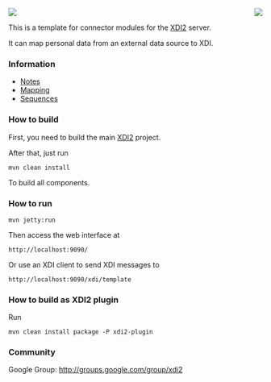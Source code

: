 <a href="http://projectdanube.org/" target="_blank"><img src="http://peacekeeper.github.com/xdi2/images/projectdanube_logo.png" align="right"></a>
<img src="http://peacekeeper.github.com/xdi2/images/logo64.png"><br>

This is a template for connector modules for the [XDI2](http://github.com/peacekeeper/xdi2) server.

It can map personal data from an external data source to XDI. 

### Information

* [Notes](https://github.com/peacekeeper/xdi2-connector-template/wiki/Notes)
* [Mapping](https://github.com/peacekeeper/xdi2-connector-template/wiki/Mapping)
* [Sequences](https://github.com/peacekeeper/xdi2-connector-template/wiki/Sequences)

### How to build

First, you need to build the main [XDI2](http://github.com/peacekeeper/xdi2) project.

After that, just run

    mvn clean install

To build all components.

### How to run

    mvn jetty:run

Then access the web interface at

	http://localhost:9090/

Or use an XDI client to send XDI messages to

    http://localhost:9090/xdi/template

### How to build as XDI2 plugin

Run

    mvn clean install package -P xdi2-plugin

### Community

Google Group: http://groups.google.com/group/xdi2
